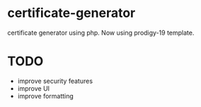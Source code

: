 # certificate-generator
certificate generator using php. Now using prodigy-19 template.

# TODO

* improve security features
* improve UI
* improve formatting

